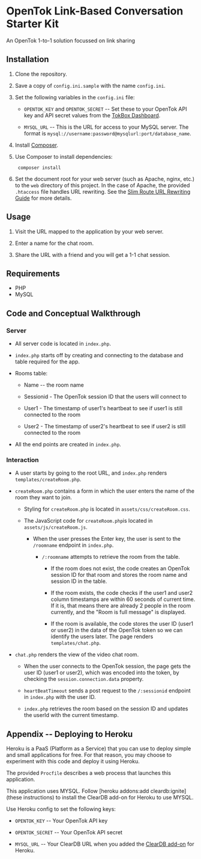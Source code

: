 # OpenTok Link-Based Conversation Starter Kit

An OpenTok 1-to-1 solution focussed on link sharing

## Installation

1. Clone the repository.

2. Save a copy of `config.ini.sample` with the name `config.ini`.

3. Set the following variables in the `config.ini` file:

   * `OPENTOK_KEY` and `OPENTOK_SECRET` -- Set these to your OpenTok API key and
     API secret values from the [TokBox Dashboard](https://dashboard.tokbox.com).

   * `MYSQL_URL` -- This is the URL for access to your MySQL server. The format is
     `mysql://username:password@mysqlurl:port/database_name`.

4. Install [Composer](https://getcomposer.org/).

5. Use Composer to install dependencies:

        composer install

6. Set the document root for your web server (such as Apache, nginx, etc.) to the `web` directory
   of this project. In the case of Apache, the provided `.htaccess` file handles URL rewriting.
   See the [Slim Route URL Rewriting Guide](http://docs.slimframework.com/#Route-URL-Rewriting)
   for more details.

## Usage

1. Visit the URL mapped to the application by your web server.

2. Enter a name for the chat room.

3. Share the URL with a friend and you will get a 1-1 chat session.

## Requirements

* PHP
* MySQL

## Code and Conceptual Walkthrough

### Server

* All server code is located in `index.php`.

* `index.php` starts off by creating and connecting to the database and table required for the app.

* Rooms table:

  * Name -- the room name

  * Sessionid - The OpenTok session ID that the users will connect to

  * User1 - The timestamp of user1's heartbeat to see if user1 is still connected to the room

  * User2 - The timestamp of user2's heartbeat to see if user2 is still connected to the room

* All the end points are created in `index.php`.

### Interaction

* A user starts by going to the root URL, and `index.php` renders `templates/createRoom.php`.

* `createRoom.php` contains a form in which the user enters the name of the room they want to join.

  * Styling for `createRoom.php` is located in `assets/css/createRoom.css`.

  * The JavaScript code for `createRoom.php`is located in `assets/js/createRoom.js`.

    * When the user presses the Enter key, the user is sent to the `/roomname` endpoint in
      `index.php`.

      * `/:roomname` attempts to retrieve the room from the table.

        * If the room does not exist, the code creates an OpenTok session ID for that room and
          stores the room name and session ID in the table.

        * If the room exists, the code checks if the user1 and user2 column timestamps are within
          60 seconds of current time. If it is, that means there are already 2 people in the room
          currently, and the "Room is full message" is displayed.

        * If the room is available, the code stores the user ID (user1 or user2) in the data of the
          OpenTok token so we can identify the users later. The page renders `templates/chat.php`.

* `chat.php` renders the view of the video chat room.

  * When the user connects to the OpenTok session, the page gets the user ID (user1 or user2), which
    was encoded into the token, by checking the `session.connection.data` property.

  * `heartBeatTimeout` sends a post request to the `/:sessionid` endpoint in `index.php` with the
     user ID.

  * `index.php` retrieves the room based on the session ID and updates the userId with the current
    timestamp.

## Appendix -- Deploying to Heroku

Heroku is a PaaS (Platform as a Service) that you can use to deploy simple and small applications
for free. For that reason, you may choose to experiment with this code and deploy it using
Heroku.

The provided `Procfile` describes a web process that launches this application.

This application uses MYSQL. Follow [heroku addons:add cleardb:ignite](these instructions) to
install the ClearDB add-on for Heroku to use MYSQL.

Use Heroku config to set the following keys:

*  `OPENTOK_KEY` -- Your OpenTok API key

*  `OPENTOK_SECRET` -- Your OpenTok API secret

*  `MYSQL_URL` -- Your ClearDB URL when you added the
   [ClearDB add-on](https://devcenter.heroku.com/articles/cleardb) for Heroku.

